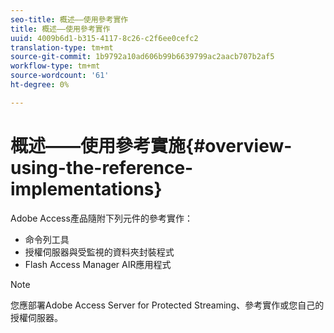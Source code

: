 ```yaml
---
seo-title: 概述——使用參考實作
title: 概述——使用參考實作
uuid: 4009b6d1-b315-4117-8c26-c2f6ee0cefc2
translation-type: tm+mt
source-git-commit: 1b9792a10ad606b99b6639799ac2aacb707b2af5
workflow-type: tm+mt
source-wordcount: '61'
ht-degree: 0%

---
```



# 概述——使用參考實施{#overview-using-the-reference-implementations}

Adobe Access產品隨附下列元件的參考實作：

* 命令列工具
* 授權伺服器與受監視的資料夾封裝程式
* Flash Access Manager AIR應用程式

>[!NOTE]
>
>您應部署Adobe Access Server for Protected Streaming、參考實作或您自己的授權伺服器。